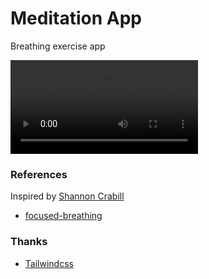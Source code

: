 # Meditation App

Breathing exercise app

![](img/meditation_app_demo.mp4)

### References

Inspired by [Shannon Crabill](https://dev.to/scrabill/focused-breathing-a-css-animation-to-help-with-meditation-and-focused-breathing-exercises-dob)

* [focused-breathing](https://github.com/scrabill/focused-breathing)

### Thanks

* [Tailwindcss](https://tailwindcss.com/)
